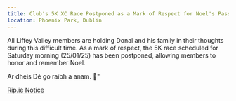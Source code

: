 ```yaml
---
title: Club's 5K XC Race Postponed as a Mark of Respect for Noel's Passing
location: Phoenix Park, Dublin
---
```

All Liffey Valley members are holding Donal and his family in their thoughts during this difficult time. As a mark of respect, the 5K race scheduled for Saturday morning (25/01/25) has been postponed, allowing members to honor and remember Noel.

Ar dheis Dé go raibh a anam. 🙏"

<a href="https://rip.ie/death-notice/noel-iremonger-dublin-palmerstown-582840" target="_blank" rel="noopener noreferrer">Rip.ie Notice</a>

<!--
title Victory for Gavin Curran at the LVAC 5k XC Race

There was a fantastic turn out today for the club’s 5K Cross Country race in the Phoenix Park. The race is part of our of our Winter League.

Well done to Gavin Curran who won the race.

Congratulations and well done to all involved! Thank you as always to our volunteer officials for organising.

<img src="/assets/images/races/2024/lvac-5k-xc/gavin.jpeg" class="img-fluid" alt="Gavin">

<img src="/assets/images/races/2024/lvac-cake-xc/group.jpeg" class="img-fluid" alt="LVAC Group Photo">

<a href="/races/2024-01-27-lvac-5k-xc/" target="_blank" rel="noopener noreferrer">Race Results</a>

<a href="https://www.instagram.com/p/C2nzP0wMtKo/" target="_blank" rel="noopener noreferrer">Instagram</a>

-->